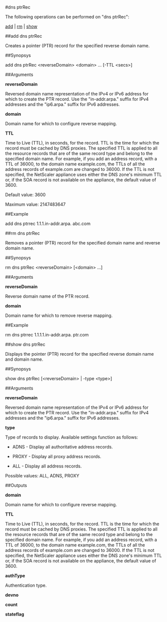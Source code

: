 #dns ptrRec

The following operations can be performed on "dns ptrRec":


[add](#add-dns-ptrrec) | [rm](#rm-dns-ptrrec) | [show](#show-dns-ptrrec)

##add dns ptrRec

Creates a pointer (PTR) record for the specified reverse domain name.


##Synopsys

add dns ptrRec &lt;reverseDomain> &lt;domain> ... [-TTL &lt;secs>]


##Arguments

<b>reverseDomain</b>
Reversed domain name representation of the IPv4 or IPv6 address for which to create the PTR record. Use the "in-addr.arpa." suffix for IPv4 addresses and the "ip6.arpa." suffix for IPv6 addresses.

<b>domain</b>
Domain name for which to configure reverse mapping.

<b>TTL</b>
Time to Live (TTL), in seconds, for the record. TTL is the time for which the record must be cached by DNS proxies. The specified TTL is applied to all the resource records that are of the same record type and belong to the specified domain name. For example, if you add an address record, with a TTL of 36000, to the domain name example.com, the TTLs of all the address records of example.com are changed to 36000. If the TTL is not specified, the NetScaler appliance uses either the DNS zone's minimum TTL or, if the SOA record is not available on the appliance, the default value of 3600.
Default value: 3600
Maximum value: 2147483647



##Example

add dns ptrrec 1.1.1.in-addr.arpa. abc.com

##rm dns ptrRec

Removes a pointer (PTR) record for the specified domain name and reverse domain name.


##Synopsys

rm dns ptrRec &lt;reverseDomain> [&lt;domain> ...]


##Arguments

<b>reverseDomain</b>
Reverse domain name of the PTR record.

<b>domain</b>
Domain name for which to remove reverse mapping.



##Example

rm dns ptrrec 1.1.1.1.in-addr.arpa. ptr.com

##show dns ptrRec

Displays the pointer (PTR) record for the specified reverse domain name and domain name.


##Synopsys

show dns ptrRec [&lt;reverseDomain> | -type &lt;type>]


##Arguments

<b>reverseDomain</b>
Reversed domain name representation of the IPv4 or IPv6 address for which to create the PTR record. Use the "in-addr.arpa." suffix for IPv4 addresses and the "ip6.arpa." suffix for IPv6 addresses.

<b>type</b>
Type of records to display. Available settings function as follows:
* ADNS - Display all authoritative address records.
* PROXY - Display all proxy address records.
* ALL - Display all address records.
Possible values: ALL, ADNS, PROXY



##Outputs

<b>domain</b>
Domain name for which to configure reverse mapping.

<b>TTL</b>
Time to Live (TTL), in seconds, for the record. TTL is the time for which the record must be cached by DNS proxies. The specified TTL is applied to all the resource records that are of the same record type and belong to the specified domain name. For example, if you add an address record, with a TTL of 36000, to the domain name example.com, the TTLs of all the address records of example.com are changed to 36000. If the TTL is not specified, the NetScaler appliance uses either the DNS zone's minimum TTL or, if the SOA record is not available on the appliance, the default value of 3600.

<b>authType</b>
Authentication type.

<b>devno</b>

<b>count</b>

<b>stateflag</b>



